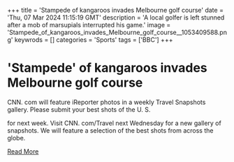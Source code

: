 +++
title = 'Stampede of kangaroos invades Melbourne golf course'
date = 'Thu, 07 Mar 2024 11:15:19 GMT'
description = 'A local golfer is left stunned after a mob of marsupials interrupted his game.'
image = 'Stampede_of_kangaroos_invades_Melbourne_golf_course__1053409588.png'
keywrods =  []
categories = 'Sports'
tags = ['BBC']
+++

# 'Stampede' of kangaroos invades Melbourne golf course

CNN.
com will feature iReporter photos in a weekly Travel Snapshots gallery.
Please submit your best shots of the U.
S.

for next week.
Visit CNN.
com/Travel next Wednesday for a new gallery of snapshots.
We will feature a selection of the best shots from across the globe.


[Read More](https://www.bbc.co.uk/news/world-australia-68501403)
